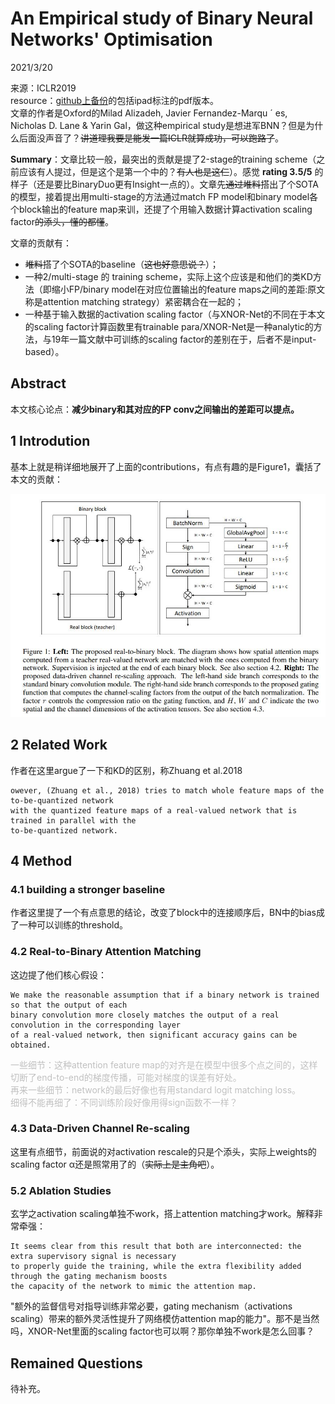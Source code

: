 # An Empirical study of Binary Neural Networks' Optimisation  

2021/3/20  

来源：ICLR2019  
resource：[github上备份](https://github.com/YouCaiJun98/YouCaiJun98.github.io/blob/master/articles/BNN/Training%20Binary%20Neural%20Networks%20with%20Real-to-Bina.pdf)的包括ipad标注的pdf版本。  
文章的作者是Oxford的Milad Alizadeh, Javier Fernandez-Marqu ´ es, Nicholas D. Lane & Yarin Gal，做这种empirical study是想进军BNN？但是为什么后面没声音了？~~讲道理我要是能发一篇ICLR就算成功，可以跑路了~~。  

**Summary**：文章比较一般，最突出的贡献是提了2-stage的training scheme（之前应该有人提过，但是这个是第一个中的？~~有人也是这仨~~）。感觉 **rating 3.5/5** 的样子（还是要比BinaryDuo更有Insight一点的）。文章先~~通过堆料~~搭出了个SOTA的模型，接着提出用multi-stage的方法通过match FP model和binary model各个block输出的feature map来训，还提了个用输入数据计算activation scaling factor~~的添头，懂的都懂~~。  

文章的贡献有：  
* ~~堆料~~搭了个SOTA的baseline（~~这也好意思说？~~）；  
* 一种2/multi-stage 的 training scheme，实际上这个应该是和他们的类KD方法（即缩小FP/binary model在对应位置输出的feature maps之间的差距:原文称是attention matching strategy）紧密耦合在一起的；  
* 一种基于输入数据的activation scaling factor（与XNOR-Net的不同在于本文的scaling factor计算函数里有trainable para/XNOR-Net是一种analytic的方法，与19年一篇文献中可训练的scaling factor的差别在于，后者不是input-based）。  
 
## Abstract  
本文核心论点：**减少binary和其对应的FP conv之间输出的差距可以提点。**  

## 1 Introdution  
基本上就是稍详细地展开了上面的contributions，有点有趣的是Figure1，囊括了本文的贡献：  

![](https://raw.githubusercontent.com/YouCaiJun98/MyPicBed/main/imgs/202103190001.jpg)  


## 2 Related Work  
作者在这里argue了一下和KD的区别，称Zhuang et al.2018  

```  
owever, (Zhuang et al., 2018) tries to match whole feature maps of the to-be-quantized network 
with the quantized feature maps of a real-valued network that is trained in parallel with the 
to-be-quantized network.
```  

## 4 Method 
### 4.1 building a stronger baseline  
作者这里提了一个有点意思的结论，改变了block中的连接顺序后，BN中的bias成了一种可以训练的threshold。  

### 4.2 Real-to-Binary Attention Matching  
这边提了他们核心假设：  

```  
We make the reasonable assumption that if a binary network is trained so that the output of each
binary convolution more closely matches the output of a real convolution in the corresponding layer
of a real-valued network, then significant accuracy gains can be obtained.
```  

<font color='Silver'>一些细节：这种attention feature map的对齐是在模型中很多个点之间的，这样切断了end-to-end的梯度传播，可能对梯度的误差有好处。</font>  
<font color='Silver'>再来一些细节：network的最后好像也有用standard logit matching loss。</font>  
<font color='Silver'>细得不能再细了：不同训练阶段好像用得sign函数不一样？</font>  

### 4.3 Data-Driven Channel Re-scaling  
这里有点细节，前面说的对activation rescale的只是个添头，实际上weights的scaling factor α还是照常用了的（~~实际上是主角吧~~）。  

### 5.2 Ablation Studies  
玄学之activation scaling单独不work，搭上attention matching才work。解释非常牵强：  

```  
It seems clear from this result that both are interconnected: the extra supervisory signal is necessary 
to properly guide the training, while the extra flexibility added through the gating mechanism boosts 
the capacity of the network to mimic the attention map.
```  

"额外的监督信号对指导训练非常必要，gating mechanism（activations scaling）带来的额外灵活性提升了网络模仿attention map的能力"。那不是当然吗，XNOR-Net里面的scaling factor也可以啊？那你单独不work是怎么回事？  

## Remained Questions
待补充。  